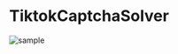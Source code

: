 # TiktokCaptchaSolver

![sample](https://user-images.githubusercontent.com/53427136/188106434-052e350c-04c6-42b3-96ba-81e579e25dfd.gif)
